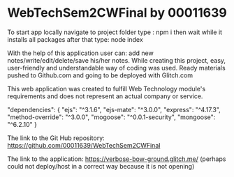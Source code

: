 # WebTechSem2CWFinal by 00011639

To start app locally navigate to project folder
type : npm i
then wait while it installs all packages
after that 
type: node index

With the help of this application user can: add new notes/write/edit/delete/save his/her notes. While creating this project, easy, user-friendly and understandable way of coding was used. Ready materials pushed to Github.com and going to be deployed with Glitch.com

This web application was created to fulfill Web Technology module's requirements and does not represent an actual company or service.


"dependencies": {
    "ejs": "^3.1.6",
    "ejs-mate": "^3.0.0",
    "express": "^4.17.3",
    "method-override": "^3.0.0",
    "mogoose": "^0.0.1-security",
    "mongoose": "^6.2.10"
  }

The link to the Git Hub repository: https://github.com/00011639/WebTechSem2CWFinal 

The link to the application: https://verbose-bow-ground.glitch.me/  (perhaps could not deploy/host in a correct way because it is not opening)
